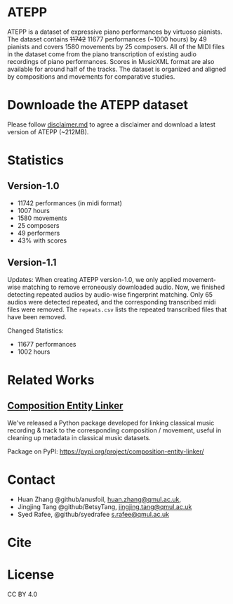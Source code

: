 # ATEPP
ATEPP is a dataset of expressive piano performances by virtuoso pianists. The dataset contains ~~11742~~ 11677 performances (~1000 hours) by 49 pianists and covers 1580 movements by 25 composers. All of the MIDI files in the dataset come from the piano transcription of existing audio recordings of piano performances. Scores in MusicXML format are also available for around half of the tracks. The dataset is organized and aligned by compositions and movements for comparative studies.
# Downloade the ATEPP dataset
Please follow [disclaimer.md](https://github.com/BetsyTang/ATEPP/blob/master/disclaimer.md) to agree a disclaimer and download a latest version of ATEPP (~212MB).
# Statistics
## Version-1.0
- 11742 performances (in midi format)
- 1007 hours
- 1580 movements
- 25 composers
- 49 performers
- 43% with scores
## Version-1.1
Updates: When creating ATEPP version-1.0, we only applied movement-wise matching to remove erroneously downloaded audio. Now, we finished detecting repeated audios by audio-wise fingerprint matching. Only 65 audios were detected repeated, and the corresponding transcribed midi files were removed. The `repeats.csv` lists the repeated transcribed files that have been removed.

Changed Statistics:
- 11677 performances
- 1002 hours

# Related Works
## [Composition Entity Linker](https://github.com/anusfoil/Composition-Entity-Linker)
We've released a Python package developed for linking classical music recording & track to the corresponding composition / movement, useful in cleaning up metadata in classical music datasets.

Package on PyPI: https://pypi.org/project/composition-entity-linker/

# Contact
- Huan Zhang @github/anusfoil, huan.zhang@qmul.ac.uk, 
- Jingjing Tang @github/BetsyTang, jingjing.tang@qmul.ac.uk
- Syed Rafee, @github/syedrafee s.rafee@qmul.ac.uk
# Cite
# License
CC BY 4.0

